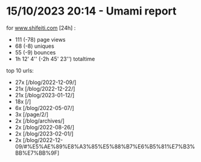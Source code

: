 # 15/10/2023 20:14 - Umami report
for www.shifeiti.com [24h] :

 - 111 (-78) page views
 - 68 (-8) uniques
 - 55 (-9) bounces
 - 1h 12' 4'' (-2h 45' 23'') totaltime


top 10 urls:
 - 27x [/blog/2022-12-09/]
 - 21x [/blog/2022-12-22/]
 - 21x [/blog/2023-01-12/]
 - 18x [/]
 - 6x [/blog/2022-05-07/]
 - 3x [/page/2/]
 - 2x [/blog/archives/]
 - 2x [/blog/2022-08-26/]
 - 2x [/blog/2023-02-01/]
 - 2x [/blog/2022-12-09/#%E5%AE%89%E8%A3%85%E5%88%B7%E6%B5%81%E7%B3%BB%E7%BB%9F]


